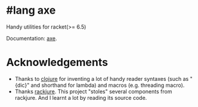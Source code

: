 # #lang axe
Handy utilities for racket(>= 6.5)

Documentation: [axe](http://docs.racket-lang.org/axe/index.html).


# Acknowledgements

* Thanks to [clojure](https://clojure.org/) for inventing a lot of handy
    reader syntaxes (such as "{dic}" and shorthand for lambda) and macros
    (e.g. threading macro).
* Thanks [rackjure](https://github.com/greghendershott/rackjure). This project
  "stoles" several components from rackjure. And I learnt a lot by reading its
  source code.
